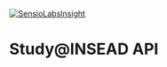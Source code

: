 [![SensioLabsInsight](https://insight.sensiolabs.com/projects/fc8463ce-c350-4e32-b507-455188c56a33/big.png)](https://insight.sensiolabs.com/projects/fc8463ce-c350-4e32-b507-455188c56a33)

# Study@INSEAD API
